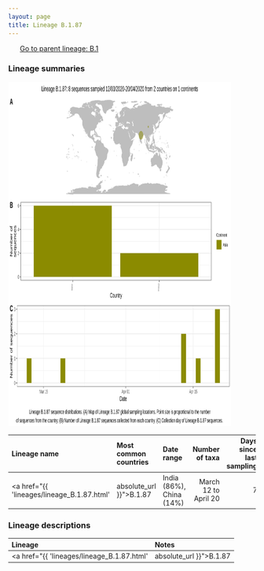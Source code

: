 ```yaml
---
layout: page
title: Lineage B.1.87
---
```




<p>
<ul class="actions small">
	 <a href="{{ 'lineages/lineage_B.1.html' | absolute_url }}" class="button special fit">Go to parent lineage: B.1</a>
</ul>
</p>
<h3> Lineage summaries</h3>

<img src="../assets/images/B.1.87.svg" alt="B.1.87 lineage summary figure" width="90%" height="700px" />


| Lineage name | Most common countries | Date range | Number of taxa |  Days since last sampling | Known Travel | Recall value |
|:-----|:-----|:-------|-------:|-------:|:---------|--------:|
| <a href="{{ 'lineages/lineage_B.1.87.html' | absolute_url }}">B.1.87</a> | India (86%), China (14%) | March 12 to April 20 | 7 | 106 |  | 0.500 |

<h3>Lineage descriptions</h3>

| Lineage | Notes |
|:-----|:-----|
| <a href="{{ 'lineages/lineage_B.1.87.html' | absolute_url }}">B.1.87</a> | Indian lineage, with some Chinese and South African sequences |

